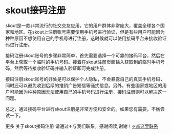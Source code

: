 # skout接码注册

skout是一款非常流行的社交交友应用，它的用户群体非常庞大，覆盖全球各个国家和地区。在skout上注册账号需要使用手机号进行验证，但是有些用户可能因为种种原因不想使用自己的手机号进行注册，这时候就可以使用接码平台来接收验证码进行注册。

接码注册skout账号的步骤非常简单，首先需要选择一个可靠的接码平台，然后在平台上获取一个临时的手机号码。接着在skout注册页面输入获取到的临时手机号码，然后等待接收验证码并输入验证即可完成注册。

接码注册skout账号的好处是可以保护个人隐私，不会暴露自己的真实手机号码，同时还可以避免收到后续的推销广告短信等骚扰信息。另外，有些国家或地区的用户可能因为种种原因无法使用自己的手机号码进行注册，接码注册则可以解决这一问题。

总之，通过接码平台进行skout注册是非常方便和安全的。如果您有需要，不妨尝试一下。

更多 关于skout接码注册 请通过✈与我们联系，感谢阅读,谢谢！[✈点这里联系](https://1.k02.cc)